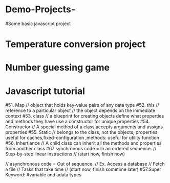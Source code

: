 # Demo-Projects-
#Some basic javascript project
# Temperature conversion  project 
# Number guessing game
# Javascript tutorial 
#51. Map //  object that holds key-value pairs of any data type
#52. this // reference to a particular object // the object depends on the immediate context
#53. class // a blueprint for creating objects define what properties and methods they have use a constructor for unique properties
#54. Constructor // A special method of a class,accepts arguments and assigns properties 
#55. Static // belongs to the class, not the objects, properties: useful for caches,fixed-configuration ,methods: useful for utility function
#56. Inhertiance // A child class can inherit all the methods and properties from another class 
#67 synchronous code = In an ordered sequence.
//                                      Step-by-step linear instructions
//                                     (start now, finish now)
 
// asynchronous code = Out of sequence.
//                     Ex. Access a database
//                            Fetch a file
//                            Tasks that take time
//                     (start now, finish sometime later)
#57.Super Keyword: 
#variable and adata types 
